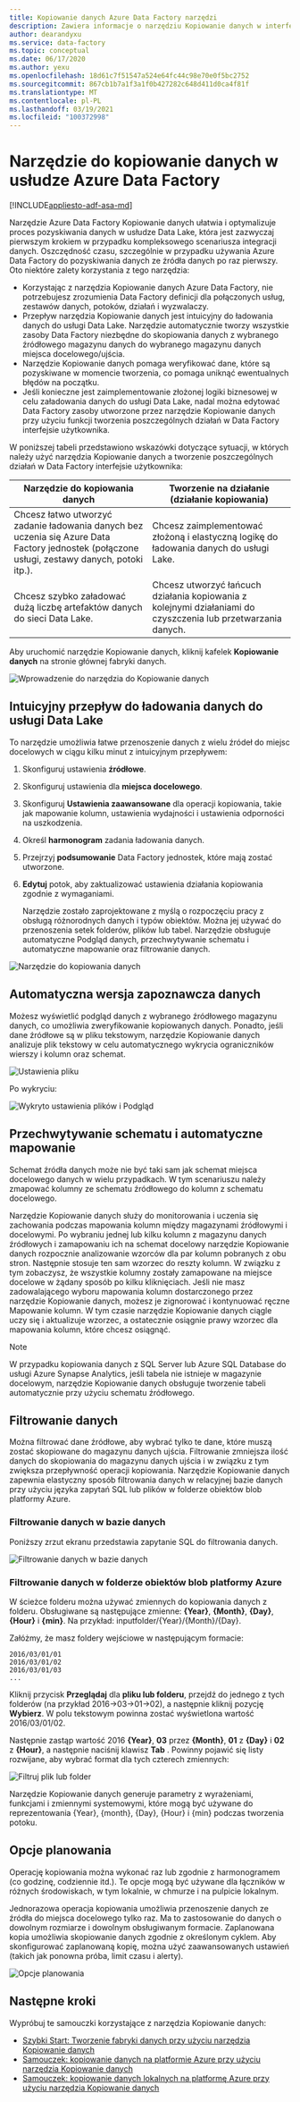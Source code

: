 ```yaml
---
title: Kopiowanie danych Azure Data Factory narzędzi
description: Zawiera informacje o narzędziu Kopiowanie danych w interfejsie użytkownika Azure Data Factory
author: dearandyxu
ms.service: data-factory
ms.topic: conceptual
ms.date: 06/17/2020
ms.author: yexu
ms.openlocfilehash: 18d61c7f51547a524e64fc44c98e70e0f5bc2752
ms.sourcegitcommit: 867cb1b7a1f3a1f0b427282c648d411d0ca4f81f
ms.translationtype: MT
ms.contentlocale: pl-PL
ms.lasthandoff: 03/19/2021
ms.locfileid: "100372998"
---
```

# <a name="copy-data-tool-in-azure-data-factory"></a>Narzędzie do kopiowanie danych w usłudze Azure Data Factory
[!INCLUDE[appliesto-adf-asa-md](includes/appliesto-adf-asa-md.md)]

Narzędzie Azure Data Factory Kopiowanie danych ułatwia i optymalizuje proces pozyskiwania danych w usłudze Data Lake, która jest zazwyczaj pierwszym krokiem w przypadku kompleksowego scenariusza integracji danych.  Oszczędność czasu, szczególnie w przypadku używania Azure Data Factory do pozyskiwania danych ze źródła danych po raz pierwszy. Oto niektóre zalety korzystania z tego narzędzia:

- Korzystając z narzędzia Kopiowanie danych Azure Data Factory, nie potrzebujesz zrozumienia Data Factory definicji dla połączonych usług, zestawów danych, potoków, działań i wyzwalaczy. 
- Przepływ narzędzia Kopiowanie danych jest intuicyjny do ładowania danych do usługi Data Lake. Narzędzie automatycznie tworzy wszystkie zasoby Data Factory niezbędne do skopiowania danych z wybranego źródłowego magazynu danych do wybranego magazynu danych miejsca docelowego/ujścia. 
- Narzędzie Kopiowanie danych pomaga weryfikować dane, które są pozyskiwane w momencie tworzenia, co pomaga uniknąć ewentualnych błędów na początku.
- Jeśli konieczne jest zaimplementowanie złożonej logiki biznesowej w celu załadowania danych do usługi Data Lake, nadal można edytować Data Factory zasoby utworzone przez narzędzie Kopiowanie danych przy użyciu funkcji tworzenia poszczególnych działań w Data Factory interfejsie użytkownika. 

W poniższej tabeli przedstawiono wskazówki dotyczące sytuacji, w których należy użyć narzędzia Kopiowanie danych a tworzenie poszczególnych działań w Data Factory interfejsie użytkownika: 

| Narzędzie do kopiowania danych | Tworzenie na działanie (działanie kopiowania) |
| -------------- | -------------------------------------- |
| Chcesz łatwo utworzyć zadanie ładowania danych bez uczenia się Azure Data Factory jednostek (połączone usługi, zestawy danych, potoki itp.). | Chcesz zaimplementować złożoną i elastyczną logikę do ładowania danych do usługi Lake. |
| Chcesz szybko załadować dużą liczbę artefaktów danych do sieci Data Lake. | Chcesz utworzyć łańcuch działania kopiowania z kolejnymi działaniami do czyszczenia lub przetwarzania danych. |

Aby uruchomić narzędzie Kopiowanie danych, kliknij kafelek **Kopiowanie danych** na stronie głównej fabryki danych.

![Wprowadzenie do narzędzia do Kopiowanie danych](./media/doc-common-process/get-started-page.png)


## <a name="intuitive-flow-for-loading-data-into-a-data-lake"></a>Intuicyjny przepływ do ładowania danych do usługi Data Lake
To narzędzie umożliwia łatwe przenoszenie danych z wielu źródeł do miejsc docelowych w ciągu kilku minut z intuicyjnym przepływem:  

1. Skonfiguruj ustawienia **źródłowe**.
2. Skonfiguruj ustawienia dla **miejsca docelowego**. 
3. Skonfiguruj **Ustawienia zaawansowane** dla operacji kopiowania, takie jak mapowanie kolumn, ustawienia wydajności i ustawienia odporności na uszkodzenia. 
4. Określ **harmonogram** zadania ładowania danych. 
5. Przejrzyj **podsumowanie** Data Factory jednostek, które mają zostać utworzone. 
6. **Edytuj** potok, aby zaktualizować ustawienia działania kopiowania zgodnie z wymaganiami. 

   Narzędzie zostało zaprojektowane z myślą o rozpoczęciu pracy z obsługą różnorodnych danych i typów obiektów. Można jej używać do przenoszenia setek folderów, plików lub tabel. Narzędzie obsługuje automatyczne Podgląd danych, przechwytywanie schematu i automatyczne mapowanie oraz filtrowanie danych.

![Narzędzie do kopiowania danych](./media/copy-data-tool/copy-data-tool.png)

## <a name="automatic-data-preview"></a>Automatyczna wersja zapoznawcza danych
Możesz wyświetlić podgląd danych z wybranego źródłowego magazynu danych, co umożliwia zweryfikowanie kopiowanych danych. Ponadto, jeśli dane źródłowe są w pliku tekstowym, narzędzie Kopiowanie danych analizuje plik tekstowy w celu automatycznego wykrycia ograniczników wierszy i kolumn oraz schemat.

![Ustawienia pliku](./media/copy-data-tool/file-format-settings.png)

Po wykryciu:

![Wykryto ustawienia plików i Podgląd](./media/copy-data-tool/after-detection.png)

## <a name="schema-capture-and-automatic-mapping"></a>Przechwytywanie schematu i automatyczne mapowanie
Schemat źródła danych może nie być taki sam jak schemat miejsca docelowego danych w wielu przypadkach. W tym scenariuszu należy zmapować kolumny ze schematu źródłowego do kolumn z schematu docelowego.

Narzędzie Kopiowanie danych służy do monitorowania i uczenia się zachowania podczas mapowania kolumn między magazynami źródłowymi i docelowymi. Po wybraniu jednej lub kilku kolumn z magazynu danych źródłowych i zamapowaniu ich na schemat docelowy narzędzie Kopiowanie danych rozpocznie analizowanie wzorców dla par kolumn pobranych z obu stron. Następnie stosuje ten sam wzorzec do reszty kolumn. W związku z tym zobaczysz, że wszystkie kolumny zostały zamapowane na miejsce docelowe w żądany sposób po kilku kliknięciach.  Jeśli nie masz zadowalającego wyboru mapowania kolumn dostarczonego przez narzędzie Kopiowanie danych, możesz je zignorować i kontynuować ręczne Mapowanie kolumn. W tym czasie narzędzie Kopiowanie danych ciągle uczy się i aktualizuje wzorzec, a ostatecznie osiągnie prawy wzorzec dla mapowania kolumn, które chcesz osiągnąć. 

> [!NOTE]
> W przypadku kopiowania danych z SQL Server lub Azure SQL Database do usługi Azure Synapse Analytics, jeśli tabela nie istnieje w magazynie docelowym, narzędzie Kopiowanie danych obsługuje tworzenie tabeli automatycznie przy użyciu schematu źródłowego. 

## <a name="filter-data"></a>Filtrowanie danych
Można filtrować dane źródłowe, aby wybrać tylko te dane, które muszą zostać skopiowane do magazynu danych ujścia. Filtrowanie zmniejsza ilość danych do skopiowania do magazynu danych ujścia i w związku z tym zwiększa przepływność operacji kopiowania. Narzędzie Kopiowanie danych zapewnia elastyczny sposób filtrowania danych w relacyjnej bazie danych przy użyciu języka zapytań SQL lub plików w folderze obiektów blob platformy Azure. 

### <a name="filter-data-in-a-database"></a>Filtrowanie danych w bazie danych
Poniższy zrzut ekranu przedstawia zapytanie SQL do filtrowania danych.

![Filtrowanie danych w bazie danych](./media/copy-data-tool/filter-data-in-database.png)

### <a name="filter-data-in-an-azure-blob-folder"></a>Filtrowanie danych w folderze obiektów blob platformy Azure
W ścieżce folderu można używać zmiennych do kopiowania danych z folderu. Obsługiwane są następujące zmienne: **{Year}**, **{Month}**, **{Day}**, **{Hour}** i **{min}**. Na przykład: inputfolder/{Year}/{Month}/{Day}. 

Załóżmy, że masz foldery wejściowe w następującym formacie: 

```
2016/03/01/01
2016/03/01/02
2016/03/01/03
...
```

Kliknij przycisk **Przeglądaj** dla **pliku lub folderu**, przejdź do jednego z tych folderów (na przykład 2016->03->01->02), a następnie kliknij pozycję **Wybierz**. W polu tekstowym powinna zostać wyświetlona wartość 2016/03/01/02. 

Następnie zastąp  wartość 2016 **{Year}**, **03** przez **{Month}**, **01** z **{Day}** i **02** z **{Hour}**, a następnie naciśnij klawisz **Tab** . Powinny pojawić się listy rozwijane, aby wybrać format dla tych czterech zmiennych:

![Filtruj plik lub folder](./media/copy-data-tool/filter-file-or-folder.png)

Narzędzie Kopiowanie danych generuje parametry z wyrażeniami, funkcjami i zmiennymi systemowymi, które mogą być używane do reprezentowania {Year}, {month}, {Day}, {Hour} i {min} podczas tworzenia potoku.

## <a name="scheduling-options"></a>Opcje planowania
Operację kopiowania można wykonać raz lub zgodnie z harmonogramem (co godzinę, codziennie itd.). Te opcje mogą być używane dla łączników w różnych środowiskach, w tym lokalnie, w chmurze i na pulpicie lokalnym. 

Jednorazowa operacja kopiowania umożliwia przenoszenie danych ze źródła do miejsca docelowego tylko raz. Ma to zastosowanie do danych o dowolnym rozmiarze i dowolnym obsługiwanym formacie. Zaplanowana kopia umożliwia skopiowanie danych zgodnie z określonym cyklem. Aby skonfigurować zaplanowaną kopię, można użyć zaawansowanych ustawień (takich jak ponowna próba, limit czasu i alerty).

![Opcje planowania](./media/copy-data-tool/scheduling-options.png)


## <a name="next-steps"></a>Następne kroki
Wypróbuj te samouczki korzystające z narzędzia Kopiowanie danych:

- [Szybki Start: Tworzenie fabryki danych przy użyciu narzędzia Kopiowanie danych](quickstart-create-data-factory-copy-data-tool.md)
- [Samouczek: kopiowanie danych na platformie Azure przy użyciu narzędzia Kopiowanie danych](tutorial-copy-data-tool.md) 
- [Samouczek: kopiowanie danych lokalnych na platformę Azure przy użyciu narzędzia Kopiowanie danych](tutorial-hybrid-copy-data-tool.md)
